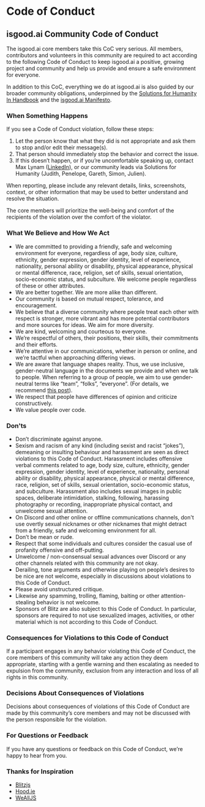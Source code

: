 # Code of Conduct

## isgood.ai Community Code of Conduct

The isgood.ai core members take this CoC very serious. All members, contributors and volunteers in this community are required to act according to the following Code of Conduct to keep isgood.ai a positive, growing project and community and help us provide and ensure a safe environment for everyone.

In addition to this CoC, everything we do at isgood.ai is also guided by our broader community obligations, underpinned by the [Solutions for Humanity In Handbook](https://handbook.forhumanity.org.au) and the [isgood.ai Manifesto](https://isgood.ai/manifesto/).

### When Something Happens <a id="when-something-happens"></a>

If you see a Code of Conduct violation, follow these steps:

1. Let the person know that what they did is not appropriate and ask them to stop and/or edit their message\(s\).
2. That person should immediately stop the behavior and correct the issue.
3. If this doesn’t happen, or if you’re uncomfortable speaking up, contact Max Lynam \([LinkedIn](https://www.linkedin.com/in/maxlynam/)\), or our community leads via Solutions for Humanity \(Judith, Penelope, Gareth, Simon, Julien\).

When reporting, please include any relevant details, links, screenshots, context, or other information that may be used to better understand and resolve the situation.

The core members will prioritize the well-being and comfort of the recipients of the violation over the comfort of the violator.

### What We Believe and How We Act <a id="what-we-believe-and-how-we-act"></a>

* We are committed to providing a friendly, safe and welcoming environment for everyone, regardless of age, body size, culture, ethnicity, gender expression, gender identity, level of experience, nationality, personal ability or disability, physical appearance, physical or mental difference, race, religion, set of skills, sexual orientation, socio-economic status, and subculture. We welcome people regardless of these or other attributes.
* We are better together. We are more alike than different.
* Our community is based on mutual respect, tolerance, and encouragement.
* We believe that a diverse community where people treat each other with respect is stronger, more vibrant and has more potential contributors and more sources for ideas. We aim for more diversity.
* We are kind, welcoming and courteous to everyone.
* We’re respectful of others, their positions, their skills, their commitments and their efforts.
* We’re attentive in our communications, whether in person or online, and we’re tactful when approaching differing views.
* We are aware that language shapes reality. Thus, we use inclusive, gender-neutral language in the documents we provide and when we talk to people. When referring to a group of people, we aim to use gender-neutral terms like “team”, “folks”, “everyone”. \(For details, we recommend [this post](https://modelviewculture.com/pieces/gendered-language-feature-or-bug-in-software-documentation)\).
* We respect that people have differences of opinion and criticize constructively.
* We value people over code.

### Don'ts <a id="donts"></a>

* Don’t discriminate against anyone.
* Sexism and racism of any kind \(including sexist and racist “jokes”\), demeaning or insulting behaviour and harassment are seen as direct violations to this Code of Conduct. Harassment includes offensive verbal comments related to age, body size, culture, ethnicity, gender expression, gender identity, level of experience, nationality, personal ability or disability, physical appearance, physical or mental difference, race, religion, set of skills, sexual orientation, socio-economic status, and subculture. Harassment also includes sexual images in public spaces, deliberate intimidation, stalking, following, harassing photography or recording, inappropriate physical contact, and unwelcome sexual attention.
* On Discord and other online or offline communications channels, don't use overtly sexual nicknames or other nicknames that might detract from a friendly, safe and welcoming environment for all.
* Don’t be mean or rude.
* Respect that some individuals and cultures consider the casual use of profanity offensive and off-putting.
* Unwelcome / non-consensual sexual advances over Discord or any other channels related with this community are not okay.
* Derailing, tone arguments and otherwise playing on people’s desires to be nice are not welcome, especially in discussions about violations to this Code of Conduct.
* Please avoid unstructured critique.
* Likewise any spamming, trolling, flaming, baiting or other attention-stealing behavior is not welcome.
* Sponsors of Blitz are also subject to this Code of Conduct. In particular, sponsors are required to not use sexualized images, activities, or other material which is not according to this Code of Conduct.

### Consequences for Violations to this Code of Conduct <a id="consequences-for-violations-to-this-code-of-conduct"></a>

If a participant engages in any behavior violating this Code of Conduct, the core members of this community will take any action they deem appropriate, starting with a gentle warning and then escalating as needed to expulsion from the community, exclusion from any interaction and loss of all rights in this community.

### Decisions About Consequences of Violations <a id="decisions-about-consequences-of-violations"></a>

Decisions about consequences of violations of this Code of Conduct are made by this community’s core members and may not be discussed with the person responsible for the violation.

### For Questions or Feedback <a id="for-questions-or-feedback"></a>

If you have any questions or feedback on this Code of Conduct, we’re happy to hear from you.

### Thanks for Inspiration <a id="thanks-for-inspiration"></a>

* [Blitzjs](https://blitzjs.com)
* [Hood.ie](http://hood.ie/code-of-conduct/)
* [WeAllJS](https://wealljs.org/code-of-conduct)

